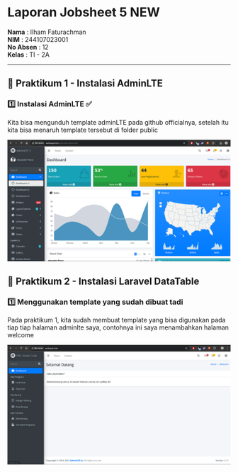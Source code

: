 # Laporan Jobsheet 5 NEW

**Nama**  : Ilham Faturachman  
**NIM**   : 244107023001  
**No Absen** : 12  
**Kelas** : TI - 2A  

---

## 📌 Praktikum 1 - Instalasi AdminLTE  

### 1️⃣ Instalasi AdminLTE ✅
Kita bisa mengunduh template adminLTE pada github officialnya, setelah itu kita bisa menaruh template tersebut di folder public

![Hasil dengan composer](Screenshot%20Laporan/Praktikum1/image1.png)

## 📌 Praktikum 2 - Instalasi Laravel DataTable  

### 1️⃣ Menggunakan template yang sudah dibuat tadi
Pada praktikum 1, kita sudah membuat template yang bisa digunakan pada tiap tiap halaman adminlte saya, contohnya ini saya menambahkan halaman welcome

![Hasil dengan composer](Screenshot%20Laporan/Praktikum2/praktikum2.png)

